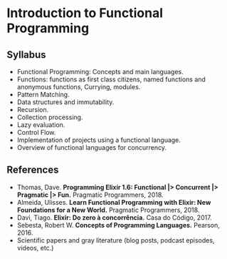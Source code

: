 # Introduction to Functional Programming



## Syllabus

- Functional Programming: Concepts and main languages. 
- Functions: functions as first class citizens, named functions and anonymous functions, Currying, modules. 
- Pattern Matching. 
- Data structures and immutability. 
- Recursion. 
- Collection processing. 
- Lazy evaluation. 
- Control Flow. 
- Implementation of projects using a functional language. 
- Overview of functional languages for concurrency.

## References

- Thomas, Dave. **Programming Elixir 1.6: Functional |> Concurrent |> Pragmatic |> Fun.** Pragmatic Programmers, 2018.
- Almeida, Ulisses. **Learn Functional Programming with Elixir: New Foundations for a New World.** Pragmatic Programmers, 2018.
- Davi, Tiago. **Elixir: Do zero à concorrência.** Casa do Código, 2017.
- Sebesta, Robert W. **Concepts of Programming Languages.** Pearson, 2016.
- Scientific papers and gray literature (blog posts, podcast episodes, videos, etc.)

